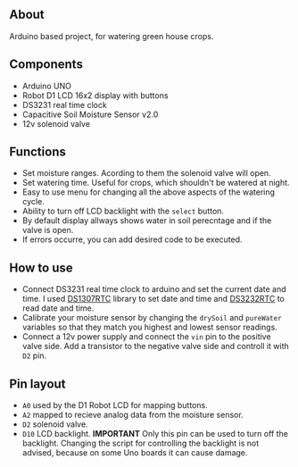 ## About
Arduino based project, for watering green house crops. 

## Components
- Arduino UNO
- Robot D1 LCD 16x2 display with buttons
- DS3231 real time clock
- Capacitive Soil Moisture Sensor v2.0
- 12v solenoid valve

## Functions
- Set moisture ranges. Acording to them the solenoid valve will open.
- Set watering time. Useful for crops, which shouldn't be watered at night.
- Easy to use menu for changing all the above aspects of the watering cycle.
- Ability to turn off LCD backlight with the `select` button.
- By default display allways shows water in soil perecntage and if the valve is open. 
- If errors occurre, you can add desired code to be executed. 

## How to use
- Connect DS3231 real time clock to arduino and set the current date and time. I used [DS1307RTC](https://www.rduino.cc/reference/en/libraries/ds1307rtc/) library to set date and time and [DS3232RTC](https://github.com/JChristensen/DS3232RTC) to read date and time. 
- Calibrate your moisture sensor by changing the `drySoil` and `pureWater` variables so that they match you highest and lowest sensor readings.
- Connect a 12v power supply and connect the `vin` pin to the positive valve side. Add a transistor to the negative valve side and controll it with `D2` pin.

## Pin layout
- `A0` used by the D1 Robot LCD for mapping buttons.
- `A2` mapped to recieve analog data from the moisture sensor.
- `D2` solenoid valve.
- `D10` LCD backlight. **IMPORTANT** Only this pin can be used to turn off the backlight. Changing the script for controlling the backlight is not advised, because on some Uno boards it can cause damage.

